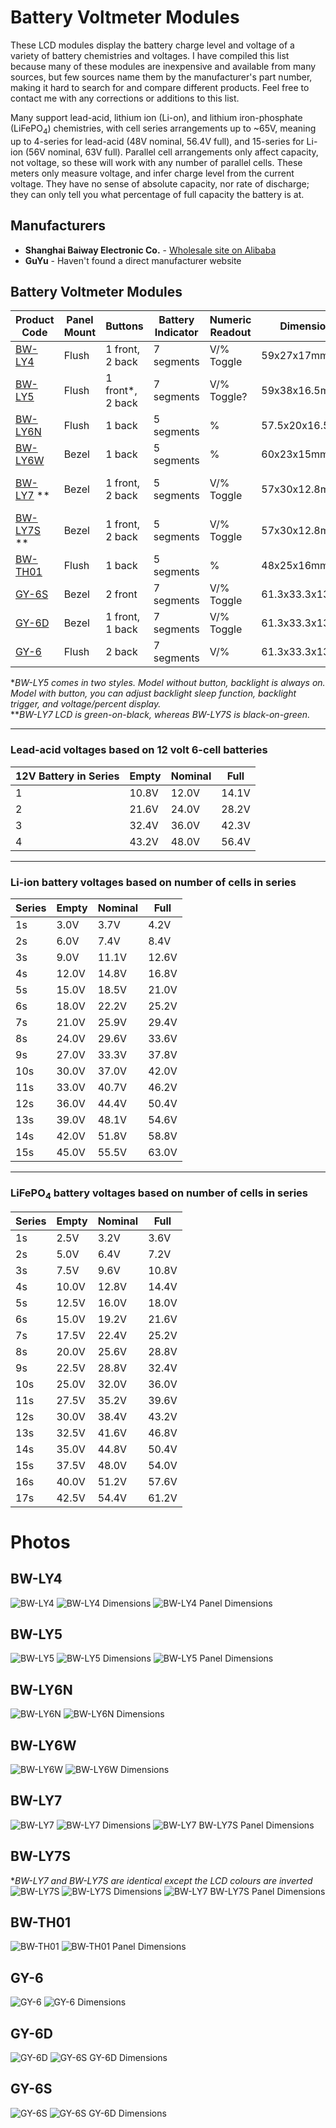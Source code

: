 Battery Voltmeter Modules
===
These LCD modules display the battery charge level and voltage of a variety of battery chemistries and voltages. I have compiled this list because many of these modules are inexpensive and available from many sources, but few sources name them by the manufacturer's part number, making it hard to search for and compare different products. Feel free to contact me with any corrections or additions to this list.

Many support lead-acid, lithium ion (Li-on), and lithium iron-phosphate (LiFePO<sub>4</sub>) chemistries, with cell series arrangements up to ~65V, meaning up to 4-series for lead-acid (48V nominal, 56.4V full), and 15-series for Li-ion (56V nominal, 63V full). Parallel cell arrangements only affect capacity, not voltage, so these will work with any number of parallel cells. These meters only measure voltage, and infer charge level from the current voltage. They have no sense of absolute capacity, nor rate of discharge; they can only tell you what percentage of full capacity the battery is at.

## Manufacturers
- **Shanghai Baiway Electronic Co.** - [Wholesale site on Alibaba](https://baiway.en.alibaba.com/)
- **GuYu** - Haven't found a direct manufacturer website
## Battery Voltmeter Modules
| Product Code | Panel Mount | Buttons | Battery Indicator| Numeric Readout | Dimensions | Sleep |
|--|--|--|--|--|--|--|
| [BW-LY4](https://www.alibaba.com/product-detail/BW-LY4-12V-24V-36V-48V_60746057759.html) | Flush | 1 front, 2 back | 7 segments | V/% Toggle | 59x27x17mm | Off after 10s, probably |
| [BW-LY5](https://www.alibaba.com/product-detail/BW-LY5-12V-24V-36V-48V_60744527128.html) | Flush | 1 front*, 2 back | 7 segments | V/% Toggle? | 59x38x16.5mm | Configurable * |
| [BW-LY6N](https://www.alibaba.com/product-detail/BW-LY6N-battery-indicator-battery-level_60607201435.html) | Flush | 1 back | 5 segments | % | 57.5x20x16.5mm | Always on |
| [BW-LY6W](https://www.alibaba.com/product-detail/BW-LY6W-12V-24V-battery-monitor_60606812103.html) | Bezel | 1 back | 5 segments | % | 60x23x15mm | Always on |
| [BW-LY7](https://www.alibaba.com/product-detail/BW-LY7-battery-tester-battery-indicator_60707473956.html) ** | Bezel | 1 front, 2 back | 5 segments | V/% Toggle | 57x30x12.8mm | Configurable: Always On / Off after 10s |
| [BW-LY7S](https://www.alibaba.com/product-detail/BW-LY7S-12V-24V-36V-48V_60746399433.html) ** | Bezel | 1 front, 2 back | 5 segments | V/% Toggle | 57x30x12.8mm | Configurable: Always On / Off after 10s |
| [BW-TH01](https://www.alibaba.com/product-detail/BW-TH01-12V-24V-36V-48V_60777356053.html) | Flush | 1 back | 5 segments | % | 48x25x16mm | ??? |
| [GY-6S](https://www.aliexpress.com/item/32869769105.html) | Bezel | 2 front | 7 segments | V/% Toggle | 61.3x33.3x13.5mm |
| [GY-6D](https://www.aliexpress.com/item/32870256190.html) | Bezel | 1 front, 1 back | 7 segments | V/% Toggle | 61.3x33.3x13.5mm |
| [GY-6](https://www.banggood.com/GY-6-Y6-12V-24V-36V-48V-Lead-Acid-Battery-2-15S-Lithium-Battery-Universal-Adjustable-6-65V-Green-Screen-Waterproof-LCD-Capacity-Display-Board-Indicator-Digital-Voltmeter-p-1231917.html?cur_warehouse=CN) | Flush | 2 back | 7 segments | V/% | 61.3x33.3x13.5mm |

**BW-LY5 comes in two styles. Model without button, backlight is always on. Model with button, you can adjust backlight sleep function, backlight trigger, and voltage/percent display.*  
***BW-LY7 LCD is green-on-black, whereas BW-LY7S is black-on-green.*

---
### Lead-acid voltages based on 12 volt 6-cell batteries

| 12V Battery in Series | Empty | Nominal | Full
|--|--|--|--|
1 | 10.8V | 12.0V | 14.1V
2 | 21.6V | 24.0V | 28.2V
3 | 32.4V | 36.0V | 42.3V
4 | 43.2V | 48.0V | 56.4V

---
### Li-ion battery voltages based on number of cells in series

| Series | Empty | Nominal | Full |
|--|--|--|--|
| 1s | 3.0V | 3.7V | 4.2V |
| 2s | 6.0V | 7.4V | 8.4V |
| 3s | 9.0V | 11.1V | 12.6V |
| 4s | 12.0V | 14.8V | 16.8V |
| 5s | 15.0V | 18.5V | 21.0V |
| 6s | 18.0V | 22.2V | 25.2V |
| 7s | 21.0V | 25.9V | 29.4V |
| 8s | 24.0V | 29.6V | 33.6V |
| 9s | 27.0V | 33.3V | 37.8V |
| 10s | 30.0V | 37.0V | 42.0V |
| 11s | 33.0V | 40.7V | 46.2V |
| 12s | 36.0V | 44.4V | 50.4V |
| 13s | 39.0V | 48.1V | 54.6V |
| 14s | 42.0V | 51.8V | 58.8V |
| 15s | 45.0V | 55.5V | 63.0V |

---
### LiFePO<sub>4</sub> battery voltages based on number of cells in series

| Series | Empty | Nominal | Full
|--|--|--|--|
| 1s | 2.5V | 3.2V | 3.6V |
| 2s | 5.0V | 6.4V | 7.2V |
| 3s | 7.5V | 9.6V | 10.8V |
| 4s | 10.0V | 12.8V | 14.4V |
| 5s | 12.5V | 16.0V | 18.0V |
| 6s | 15.0V | 19.2V | 21.6V |
| 7s | 17.5V | 22.4V | 25.2V |
| 8s | 20.0V | 25.6V | 28.8V |
| 9s | 22.5V | 28.8V | 32.4V |
| 10s | 25.0V | 32.0V | 36.0V |
| 11s | 27.5V | 35.2V | 39.6V |
| 12s | 30.0V | 38.4V | 43.2V |
| 13s | 32.5V | 41.6V | 46.8V |
| 14s | 35.0V | 44.8V | 50.4V |
| 15s | 37.5V | 48.0V | 54.0V |
| 16s | 40.0V | 51.2V | 57.6V |
| 17s | 42.5V | 54.4V | 61.2V |


Photos
===

## BW-LY4
![BW-LY4][BW-LY4]
![BW-LY4 Dimensions][BW-LY4 Dimensions]
![BW-LY4 Panel Dimensions][BW-LY4 Panel Dimensions]

## BW-LY5
![BW-LY5][BW-LY5]
![BW-LY5 Dimensions][BW-LY5 Dimensions]
![BW-LY5 Panel Dimensions][BW-LY5 Panel Dimensions]

## BW-LY6N
![BW-LY6N][BW-LY6N]
![BW-LY6N Dimensions][BW-LY6N Dimensions]

## BW-LY6W
![BW-LY6W][BW-LY6W]
![BW-LY6W Dimensions][BW-LY6W Dimensions]

## BW-LY7
![BW-LY7][BW-LY7]
![BW-LY7 Dimensions][BW-LY7 Dimensions]
![BW-LY7 BW-LY7S Panel Dimensions][BW-LY7 BW-LY7S Panel Dimensions]

## BW-LY7S
**BW-LY7 and BW-LY7S are identical except the LCD colours are inverted* \
![BW-LY7S][BW-LY7S]
![BW-LY7S Dimensions][BW-LY7S Dimensions]
![BW-LY7 BW-LY7S Panel Dimensions][BW-LY7 BW-LY7S Panel Dimensions]

## BW-TH01
![BW-TH01][BW-TH01]
![BW-TH01 Panel Dimensions][BW-TH01 Panel Dimensions]

## GY-6
![GY-6][GY-6]
![GY-6 Dimensions][GY-6 Dimensions]

## GY-6D
![GY-6D][GY-6D]
![GY-6S GY-6D Dimensions][GY-6S GY-6D Dimensions]

## GY-6S
![GY-6S][GY-6S]
![GY-6S GY-6D Dimensions][GY-6S GY-6D Dimensions]



[BW-LY4]:	photos/BW-LY4.jpg "BW-LY4"
[BW-LY4 Dimensions]:	photos/BW-LY4&#32;Dimensions.jpg "BW-LY4 Dimensions"
[BW-LY4 Panel Dimensions]:	photos/BW-LY4&#32;Panel&#32;Dimensions.jpg "BW-LY4 Panel Dimensions"
[BW-LY5]:	photos/BW-LY5.jpg "BW-LY5"
[BW-LY5 Dimensions]:	photos/BW-LY5&#32;Dimensions.jpg "BW-LY5 Dimensions"
[BW-LY5 Panel Dimensions]:	photos/BW-LY5&#32;Panel&#32;Dimensions.jpg "BW-LY5 Panel Dimensions"
[BW-LY6N]:	photos/BW-LY6N.jpg "BW-LY6N"
[BW-LY6N Dimensions]:	photos/BW-LY6N&#32;Dimensions.jpg "BW-LY6N Dimensions"
[BW-LY6W]:	photos/BW-LY6W.jpg "BW-LY6W"
[BW-LY6W Dimensions]:	photos/BW-LY6W&#32;Dimensions.jpg "BW-LY6W Dimensions"
[BW-LY7]:	photos/BW-LY7.jpg "BW-LY7"
[BW-LY7 BW-LY7S Panel Dimensions]:	photos/BW-LY7&#32;BW-LY7S&#32;Panel&#32;Dimensions.jpg "BW-LY7 BW-LY7S Panel Dimensions"
[BW-LY7 Dimensions]:	photos/BW-LY7&#32;Dimensions.jpg "BW-LY7 Dimensions"
[BW-LY7S]:	photos/BW-LY7S.jpg "BW-LY7S"
[BW-LY7S Dimensions]:	photos/BW-LY7S&#32;Dimensions.jpg "BW-LY7S Dimensions"
[BW-TH01]:	photos/BW-TH01.jpg "BW-TH01"
[BW-TH01 Panel Dimensions]:	photos/BW-TH01&#32;Panel&#32;Dimensions.jpg "BW-TH01 Panel Dimensions"
[GY-6]:	photos/GY-6.jpg "GY-6"
[GY-6 Dimensions]:	photos/GY-6&#32;Dimensions.jpg "GY-6 Dimensions"
[GY-6D]:	photos/GY-6D.jpg "GY-6D"
[GY-6S]:	photos/GY-6S.jpg "GY-6S"
[GY-6S GY-6D Dimensions]:	photos/GY-6S&#32;GY-6D&#32;Dimensions.jpg "GY-6S GY-6D Dimensions"